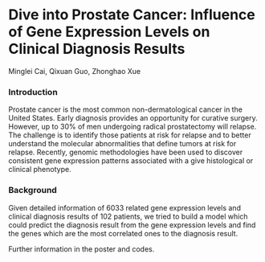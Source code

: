 # Dive into Prostate Cancer: Influence of Gene Expression Levels on Clinical Diagnosis Results
Minglei Cai, Qixuan Guo, Zhonghao Xue
### Introduction
Prostate cancer is the most common non-dermatological cancer in the United States. Early diagnosis provides an opportunity for curative surgery. 
However, up to 30% of men undergoing radical prostatectomy will relapse. The challenge is to identify those patients at risk for relapse and 
to better understand the molecular abnormalities that define tumors at risk for relapse.
Recently, genomic methodologies have been used to discover consistent gene expression patterns associated with a give histological or clinical phenotype.

### Background
Given detailed information of 6033 related gene expression levels and clinical diagnosis results of 102 patients, we tried to build a model which could predict
the diagnosis result from the gene expression levels and find the genes which are the most correlated ones to the diagnosis result.

Further information in the poster and codes.
